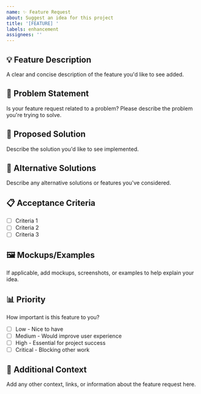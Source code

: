 ```yaml
---
name: ✨ Feature Request
about: Suggest an idea for this project
title: '[FEATURE] '
labels: enhancement
assignees: ''
---
```


## 💡 Feature Description

A clear and concise description of the feature you'd like to see added.

## 🎯 Problem Statement

Is your feature request related to a problem? Please describe the problem you're trying to solve.

## 💭 Proposed Solution

Describe the solution you'd like to see implemented.

## 🔀 Alternative Solutions

Describe any alternative solutions or features you've considered.

## 📋 Acceptance Criteria

- [ ] Criteria 1
- [ ] Criteria 2
- [ ] Criteria 3

## 🖼️ Mockups/Examples

If applicable, add mockups, screenshots, or examples to help explain your idea.

## 📊 Priority

How important is this feature to you?

- [ ] Low - Nice to have
- [ ] Medium - Would improve user experience
- [ ] High - Essential for project success
- [ ] Critical - Blocking other work

## 🔗 Additional Context

Add any other context, links, or information about the feature request here.